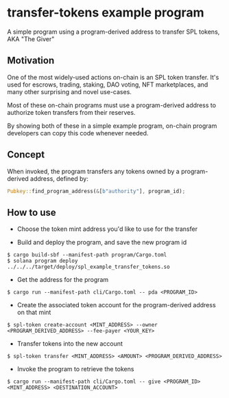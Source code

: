 # transfer-tokens example program

A simple program using a program-derived address to transfer SPL tokens, AKA "The Giver"

## Motivation

One of the most widely-used actions on-chain is an SPL token transfer. It's used
for escrows, trading, staking, DAO voting, NFT marketplaces, and many other surprising
and novel use-cases.

Most of these on-chain programs must use a program-derived address to authorize
token transfers from their reserves.

By showing both of these in a simple example program, on-chain program developers
can copy this code whenever needed.

## Concept

When invoked, the program transfers any tokens owned by a program-derived
address, defined by:

```rust
Pubkey::find_program_address(&[b"authority"], program_id);
```

## How to use

* Choose the token mint address you'd like to use for the transfer

* Build and deploy the program, and save the new program id

```console
$ cargo build-sbf --manifest-path program/Cargo.toml
$ solana program deploy ../../../target/deploy/spl_example_transfer_tokens.so
```

* Get the address for the program

```console
$ cargo run --manifest-path cli/Cargo.toml -- pda <PROGRAM_ID>
```

* Create the associated token account for the program-derived address on that mint

```console
$ spl-token create-account <MINT_ADDRESS> --owner <PROGRAM_DERIVED_ADDRESS> --fee-payer <YOUR_KEY>
```

* Transfer tokens into the new account

```console
$ spl-token transfer <MINT_ADDRESS> <AMOUNT> <PROGRAM_DERIVED_ADDRESS>
```

* Invoke the program to retrieve the tokens

```console
$ cargo run --manifest-path cli/Cargo.toml -- give <PROGRAM_ID> <MINT_ADDRESS> <DESTINATION_ACCOUNT>
```
